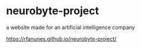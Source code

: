 # neurobyte-project
a website made for an artificial intelligence company

https://rfanunes.github.io/neurobyte-project/
